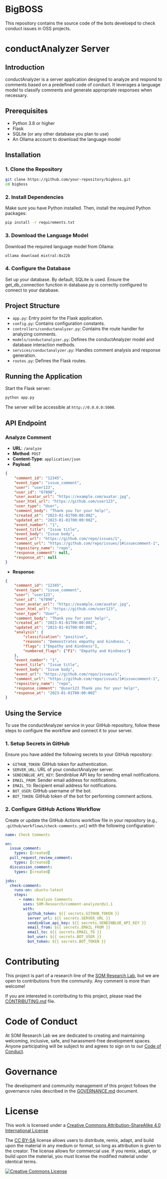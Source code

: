 # BigBOSS

This repository contains the source code of the bots develoepd to check conduct issues in OSS projects.

# conductAnalyzer Server

## Introduction

conductAnalyzer is a server application designed to analyze and respond to comments based on a predefined code of conduct. It leverages a language model to classify comments and generate appropriate responses when necessary.

## Prerequisites

- Python 3.8 or higher
- Flask
- SQLite (or any other database you plan to use)
- An Ollama account to download the language model

## Installation

### 1. Clone the Repository

```bash
git clone https://github.com/your-repository/bigboss.git
cd bigboss
```
### 2. Install Dependencies
Make sure you have Python installed. Then, install the required Python packages:

```bash
pip install -r requirements.txt
```
### 3. Download the Language Model
Download the required language model from Ollama:

```bash
ollama download mixtral:8x22b
```

### 4. Configure the Database
Set up your database. By default, SQLite is used. Ensure the get_db_connection function in database.py is correctly configured to connect to your database.

## Project Structure

- `app.py`: Entry point for the Flask application.
- `config.py`: Contains configuration constants.
- `controllers/conductanalyzer.py`: Contains the route handler for analyzing comments.
- `models/conductanalyzer.py`: Defines the conductAnalyzer model and database interaction methods.
- `services/conductanalyzer.py`: Handles comment analysis and response generation.
- `routes.py`: Defines the Flask routes.

## Running the Application
Start the Flask server:

```bash
python app.py
```

The server will be accessible at `http://0.0.0.0:5000`.

## API Endpoint

### Analyze Comment

- **URL**: `/analyze`
- **Method**: `POST`
- **Content-Type**: `application/json`
- **Payload**:

```json
{
    "comment_id": "12345",
    "event_type": "issue_comment",
    "user": "user123",
    "user_id": "67890",
    "user_avatar_url": "https://example.com/avatar.jpg",
    "user_html_url": "https://github.com/user123",
    "user_type": "User",
    "comment_body": "Thank you for your help!",
    "created_at": "2023-01-01T00:00:00Z",
    "updated_at": "2023-01-01T00:00:00Z",
    "event_number": "1",
    "event_title": "Issue title",
    "event_body": "Issue body",
    "event_url": "https://github.com/repo/issues/1",
    "comment_url": "https://github.com/repo/issues/1#issuecomment-1",
    "repository_name": "repo",
    "response_comment": null,
    "response_at": null
}
```
- **Response**:
```json
{
    "comment_id": "12345",
    "event_type": "issue_comment",
    "user": "user123",
    "user_id": "67890",
    "user_avatar_url": "https://example.com/avatar.jpg",
    "user_html_url": "https://github.com/user123",
    "user_type": "User",
    "comment_body": "Thank you for your help!",
    "created_at": "2023-01-01T00:00:00Z",
    "updated_at": "2023-01-01T00:00:00Z",
    "analysis": {
        "classification": "positive",
        "reasons": "Demonstrates empathy and kindness.",
        "flags": ["Empathy and Kindness"],
        "numbered_flags": {"F1": "Empathy and Kindness"}
    },
    "event_number": "1",
    "event_title": "Issue title",
    "event_body": "Issue body",
    "event_url": "https://github.com/repo/issues/1",
    "comment_url": "https://github.com/repo/issues/1#issuecomment-1",
    "repository_name": "repo",
    "response_comment": "@user123 Thank you for your help!",
    "response_at": "2023-01-01T00:00:00Z"
}
```
## Using the Service

To use the conductAnalyzer service in your GitHub repository, follow these steps to configure the workflow and connect it to your server.

### 1. Setup Secrets in GitHub

Ensure you have added the following secrets to your GitHub repository:

- `GITHUB_TOKEN`: GitHub token for authentication.
- `SERVER_URL`: URL of your conductAnalyzer server.
- `SENDINBLUE_API_KEY`: Sendinblue API key for sending email notifications.
- `EMAIL_FROM`: Sender email address for notifications.
- `EMAIL_TO`: Recipient email address for notifications.
- `BOT_USER`: GitHub username of the bot.
- `BOT_TOKEN`: GitHub token of the bot for performing comment actions.

### 2. Configure GitHub Actions Workflow

Create or update the GitHub Actions workflow file in your repository (e.g., `.github/workflows/check-comments.yml`) with the following configuration:

```yaml
name: Check Comments

on:
  issue_comment:
    types: [created]
  pull_request_review_comment:
    types: [created]
  discussion_comment:
    types: [created]

jobs:
  check-comment:
    runs-on: ubuntu-latest
    steps:
      - name: Analyze Comments
        uses: SOM-Research/comment-analyzer@v1.1
        with:
          github_token: ${{ secrets.GITHUB_TOKEN }}
          server_url: ${{ secrets.SERVER_URL }}
          sendinblue_api_key: ${{ secrets.SENDINBLUE_API_KEY }}
          email_from: ${{ secrets.EMAIL_FROM }}
          email_to: ${{ secrets.EMAIL_TO }}
          bot_user: ${{ secrets.BOT_USER }}
          bot_token: ${{ secrets.BOT_TOKEN }}
```
# Contributing

This project is part of a research line of the [SOM Research Lab](https://som-research.uoc.edu/), but we are open to contributions from the community. Any comment is more than welcome!

If you are interested in contributing to this project, please read the [CONTRIBUTING.md](CONTRIBUTING.md) file.

# Code of Conduct

At SOM Research Lab we are dedicated to creating and maintaining welcoming, inclusive, safe, and harassment-free development spaces. Anyone participating will be subject to and agrees to sign on to our [Code of Conduct](CODE_OF_CONDUCT.md).

# Governance

The development and community management of this project follows the governance rules described in the [GOVERNANCE.md](GOVERNANCE.md) document.

# License

This work is licensed under a <a rel="license" href="http://creativecommons.org/licenses/by-sa/4.0/">Creative Commons Attribution-ShareAlike 4.0 International License</a>

The [CC BY-SA](https://creativecommons.org/licenses/by-sa/4.0/) license allows users to distribute, remix, adapt, and build upon the material in any medium or format, so long as attribution is given to the creator. The license allows for commercial use. If you remix, adapt, or build upon the material, you must license the modified material under identical terms.

<a rel="license" href="http://creativecommons.org/licenses/by-sa/4.0/"><img alt="Creative Commons License" style="border-width:0" src="https://i.creativecommons.org/l/by-sa/4.0/88x31.png" /></a>
